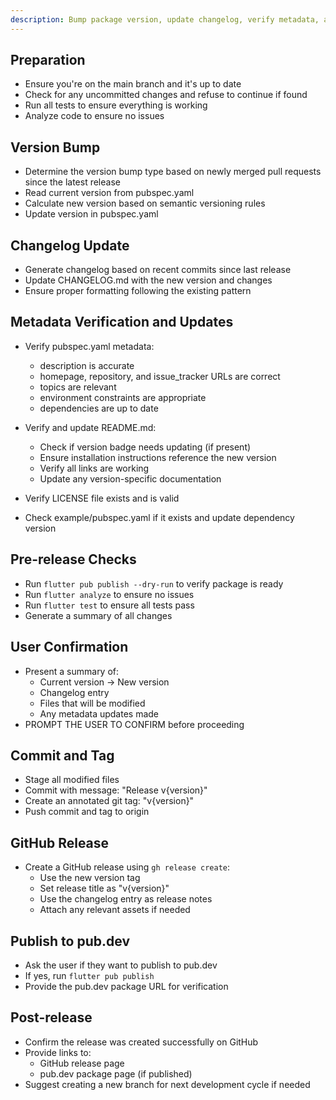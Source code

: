 ```yaml
---
description: Bump package version, update changelog, verify metadata, and create a GitHub release
---
```


## Preparation

- Ensure you're on the main branch and it's up to date
- Check for any uncommitted changes and refuse to continue if found
- Run all tests to ensure everything is working
- Analyze code to ensure no issues

## Version Bump

- Determine the version bump type based on newly merged pull requests since the latest release
- Read current version from pubspec.yaml
- Calculate new version based on semantic versioning rules
- Update version in pubspec.yaml

## Changelog Update

- Generate changelog based on recent commits since last release
- Update CHANGELOG.md with the new version and changes
- Ensure proper formatting following the existing pattern

## Metadata Verification and Updates

- Verify pubspec.yaml metadata:
  - description is accurate
  - homepage, repository, and issue_tracker URLs are correct
  - topics are relevant
  - environment constraints are appropriate
  - dependencies are up to date
  
- Verify and update README.md:
  - Check if version badge needs updating (if present)
  - Ensure installation instructions reference the new version
  - Verify all links are working
  - Update any version-specific documentation

- Verify LICENSE file exists and is valid

- Check example/pubspec.yaml if it exists and update dependency version

## Pre-release Checks

- Run `flutter pub publish --dry-run` to verify package is ready
- Run `flutter analyze` to ensure no issues
- Run `flutter test` to ensure all tests pass
- Generate a summary of all changes

## User Confirmation

- Present a summary of:
  - Current version → New version
  - Changelog entry
  - Files that will be modified
  - Any metadata updates made
- PROMPT THE USER TO CONFIRM before proceeding

## Commit and Tag

- Stage all modified files
- Commit with message: "Release v{version}"
- Create an annotated git tag: "v{version}"
- Push commit and tag to origin

## GitHub Release

- Create a GitHub release using `gh release create`:
  - Use the new version tag
  - Set release title as "v{version}"
  - Use the changelog entry as release notes
  - Attach any relevant assets if needed

## Publish to pub.dev

- Ask the user if they want to publish to pub.dev
- If yes, run `flutter pub publish`
- Provide the pub.dev package URL for verification

## Post-release

- Confirm the release was created successfully on GitHub
- Provide links to:
  - GitHub release page
  - pub.dev package page (if published)
- Suggest creating a new branch for next development cycle if needed